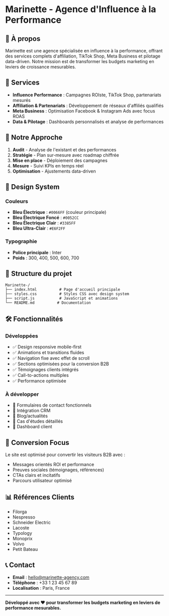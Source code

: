 # Marinette - Agence d'Influence à la Performance

## 🎯 À propos

Marinette est une agence spécialisée en influence à la performance, offrant des services complets d'affiliation, TikTok Shop, Meta Business et pilotage data-driven. Notre mission est de transformer les budgets marketing en leviers de croissance mesurables.

## 🚀 Services

- **Influence Performance** : Campagnes ROIste, TikTok Shop, partenariats mesurés
- **Affiliation & Partenariats** : Développement de réseaux d'affiliés qualifiés
- **Meta Business** : Optimisation Facebook & Instagram Ads avec focus ROAS
- **Data & Pilotage** : Dashboards personnalisés et analyse de performances

## 💼 Notre Approche

1. **Audit** - Analyse de l'existant et des performances
2. **Stratégie** - Plan sur-mesure avec roadmap chiffrée
3. **Mise en place** - Déploiement des campagnes
4. **Mesure** - Suivi KPIs en temps réel
5. **Optimisation** - Ajustements data-driven

## 🎨 Design System

### Couleurs
- **Bleu Électrique** : `#0066FF` (couleur principale)
- **Bleu Électrique Foncé** : `#0052CC`
- **Bleu Électrique Clair** : `#3385FF`
- **Bleu Ultra-Clair** : `#E6F2FF`

### Typographie
- **Police principale** : Inter
- **Poids** : 300, 400, 500, 600, 700

## 📁 Structure du projet

```
Marinette-/
├── index.html          # Page d'accueil principale
├── styles.css          # Styles CSS avec design system
├── script.js           # JavaScript et animations
└── README.md          # Documentation
```

## 🛠 Fonctionnalités

### Développées
- ✅ Design responsive mobile-first
- ✅ Animations et transitions fluides
- ✅ Navigation fixe avec effet de scroll
- ✅ Sections optimisées pour la conversion B2B
- ✅ Témoignages clients intégrés
- ✅ Call-to-actions multiples
- ✅ Performance optimisée

### À développer
- 🔄 Formulaires de contact fonctionnels
- 🔄 Intégration CRM
- 🔄 Blog/actualités
- 🔄 Cas d'études détaillés
- 🔄 Dashboard client

## 🎯 Conversion Focus

Le site est optimisé pour convertir les visiteurs B2B avec :
- Messages orientés ROI et performance
- Preuves sociales (témoignages, références)
- CTAs clairs et incitatifs
- Parcours utilisateur optimisé

## 📊 Références Clients

- Filorga
- Nespresso  
- Schneider Electric
- Lacoste
- Typology
- Monoprix
- Volvo
- Petit Bateau

## 📞 Contact

- **Email** : hello@marinette-agency.com
- **Téléphone** : +33 1 23 45 67 89
- **Localisation** : Paris, France

---

**Développé avec ❤️ pour transformer les budgets marketing en leviers de performance mesurables.**